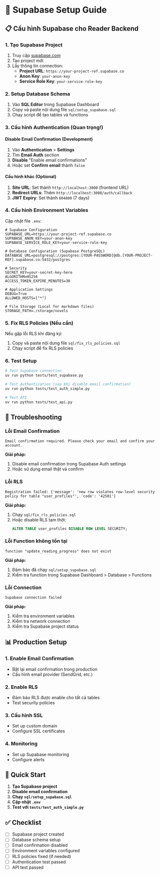 # 🚀 Supabase Setup Guide

## 📋 Cấu hình Supabase cho Reader Backend

### 1. **Tạo Supabase Project**

1. Truy cập [supabase.com](https://supabase.com)
2. Tạo project mới
3. Lấy thông tin connection:
   - **Project URL**: `https://your-project-ref.supabase.co`
   - **Anon Key**: `your-anon-key`
   - **Service Role Key**: `your-service-role-key`

### 2. **Setup Database Schema**

1. Vào **SQL Editor** trong Supabase Dashboard
2. Copy và paste nội dung file `sql/setup_supabase.sql`
3. Chạy script để tạo tables và functions

### 3. **Cấu hình Authentication (Quan trọng!)**

#### Disable Email Confirmation (Development)

1. Vào **Authentication** > **Settings**
2. Tìm **Email Auth** section
3. **Disable** "Enable email confirmations"
4. Hoặc set **Confirm email** thành `false`

#### Cấu hình khác (Optional)

1. **Site URL**: Set thành `http://localhost:3000` (frontend URL)
2. **Redirect URLs**: Thêm `http://localhost:3000/auth/callback`
3. **JWT Expiry**: Set thành `604800` (7 days)

### 4. **Cấu hình Environment Variables**

Cập nhật file `.env`:

```env
# Supabase Configuration
SUPABASE_URL=https://your-project-ref.supabase.co
SUPABASE_ANON_KEY=your-anon-key
SUPABASE_SERVICE_ROLE_KEY=your-service-role-key

# Database Configuration (Supabase PostgreSQL)
DATABASE_URL=postgresql://postgres:[YOUR-PASSWORD]@db.[YOUR-PROJECT-REF].supabase.co:5432/postgres

# Security
SECRET_KEY=your-secret-key-here
ALGORITHM=HS256
ACCESS_TOKEN_EXPIRE_MINUTES=30

# Application Settings
DEBUG=True
ALLOWED_HOSTS=["*"]

# File Storage (Local for markdown files)
STORAGE_PATH=./storage/novels
```

### 5. **Fix RLS Policies (Nếu cần)**

Nếu gặp lỗi RLS khi đăng ký:

1. Copy và paste nội dung file `sql/fix_rls_policies.sql`
2. Chạy script để fix RLS policies

### 6. **Test Setup**

```bash
# Test Supabase connection
uv run python tests/test_supabase.py

# Test Authentication (sau khi disable email confirmation)
uv run python tests/test_auth_simple.py

# Test API
uv run python tests/test_api.py
```

## 🔧 Troubleshooting

### Lỗi Email Confirmation

```
Email confirmation required. Please check your email and confirm your account.
```

**Giải pháp:**
1. Disable email confirmation trong Supabase Auth settings
2. Hoặc sử dụng email thật và confirm

### Lỗi RLS

```
Registration failed: {'message': 'new row violates row-level security policy for table "user_profiles"', 'code': '42501'}
```

**Giải pháp:**
1. Chạy `sql/fix_rls_policies.sql`
2. Hoặc disable RLS tạm thời:
   ```sql
   ALTER TABLE user_profiles DISABLE ROW LEVEL SECURITY;
   ```

### Lỗi Function không tồn tại

```
function "update_reading_progress" does not exist
```

**Giải pháp:**
1. Đảm bảo đã chạy `sql/setup_supabase.sql`
2. Kiểm tra function trong Supabase Dashboard > Database > Functions

### Lỗi Connection

```
Supabase connection failed
```

**Giải pháp:**
1. Kiểm tra environment variables
2. Kiểm tra network connection
3. Kiểm tra Supabase project status

## 📊 Production Setup

### 1. **Enable Email Confirmation**
- Bật lại email confirmation trong production
- Cấu hình email provider (SendGrid, etc.)

### 2. **Enable RLS**
- Đảm bảo RLS được enable cho tất cả tables
- Test security policies

### 3. **Cấu hình SSL**
- Set up custom domain
- Configure SSL certificates

### 4. **Monitoring**
- Set up Supabase monitoring
- Configure alerts

## 🎯 Quick Start

1. **Tạo Supabase project**
2. **Disable email confirmation**
3. **Chạy `sql/setup_supabase.sql`**
4. **Cập nhật `.env`**
5. **Test với `tests/test_auth_simple.py`**

## ✅ Checklist

- [ ] Supabase project created
- [ ] Database schema setup
- [ ] Email confirmation disabled
- [ ] Environment variables configured
- [ ] RLS policies fixed (if needed)
- [ ] Authentication test passed
- [ ] API test passed 